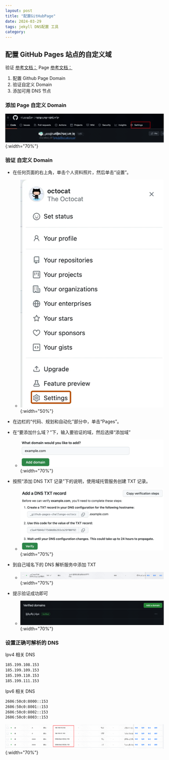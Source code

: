 ```yaml
---
layout: post
title: "配置GitHubPage"
date: 2024-03-29
tags: jekyll DNS配置 工具
category: 
---
```


## 配置 GitHub Pages 站点的自定义域
验证 [参考文档：](https://docs.github.com/zh/pages/configuring-a-custom-domain-for-your-github-pages-site/verifying-your-custom-domain-for-github-pages)
Page [参考文档：](https://docs.github.com/zh/pages/configuring-a-custom-domain-for-your-github-pages-site/about-custom-domains-and-github-pages)

1. 配置 Github Page Domain
2. 验证自定义 Domain
3. 添加可用 DNS 节点

### 添加 Page 自定义 Domain
![alt text](/assets/image/PageSetting.png){:width="70%"}

### 验证 自定义 Domain

- 在任何页面的右上角，单击个人资料照片，然后单击“设置”。

  - ![alt text](/assets/image/setting.png){:width="50%"}
- 在边栏的“代码、规划和自动化”部分中，单击“Pages”。
  
-  在“要添加什么域？”下，输入要验证的域，然后选择“添加域”
   - ![alt text](/assets/image/addDomain.png){:width="70%"}
-  按照“添加 DNS TXT 记录”下的说明，使用域托管服务创建 TXT 记录。
   - ![alt text](/assets/image/Txt.png){:width="70%"}
- 到自己域名下的 DNS 解析服务中添加 TXT
  -  ![alt text](/assets/image/dnsTxt.png){:width="70%"}
- 提示验证成功即可
  - ![alt text](/assets/image/domainVerified.png){:width="70%"}

### 设置正确可解析的 DNS

Ipv4 相关 DNS

```sh
185.199.108.153
185.199.109.153
185.199.110.153
185.199.111.153
```
Ipv6 相关 DNS

```sh
2606:50c0:8000::153
2606:50c0:8001::153
2606:50c0:8002::153
2606:50c0:8003::153
```

![alt text](/assets/image/ipv4-6.png){:width="70%"}